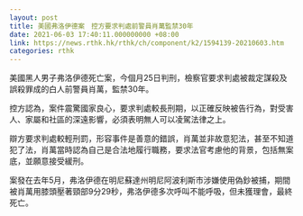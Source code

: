 ```yaml
---
layout: post
title: 美國弗洛伊德案　控方要求判處前警員肖萬監禁30年
date: 2021-06-03 17:40:11.000000000 +08:00
link: https://news.rthk.hk/rthk/ch/component/k2/1594139-20210603.htm
categories: rthk
---
```


美國黑人男子弗洛伊德死亡案，今個月25日判刑，檢察官要求判處被裁定謀殺及誤殺罪成的白人前警員肖萬，監禁30年。

控方認為，案件震驚國家良心，要求判處較長刑期，以正確反映被告行為，對受害人、家屬和社區的深遠影響，必須表明無人可以凌駕法律之上。

辯方要求判處較輕刑罰，形容事件是善意的錯誤，肖萬並非故意犯法，甚至不知道犯了法，肖萬當時認為自己是合法地履行職務，要求法官考慮他的背景，包括無案底，並願意接受緩刑。

案發在去年5月，弗洛伊德在明尼蘇達州明尼阿波利斯市涉嫌使用偽鈔被捕，期間被肖萬用膝頭壓著頸部9分29秒，弗洛伊德多次呼叫不能呼吸，但未獲理會，最終死亡。
